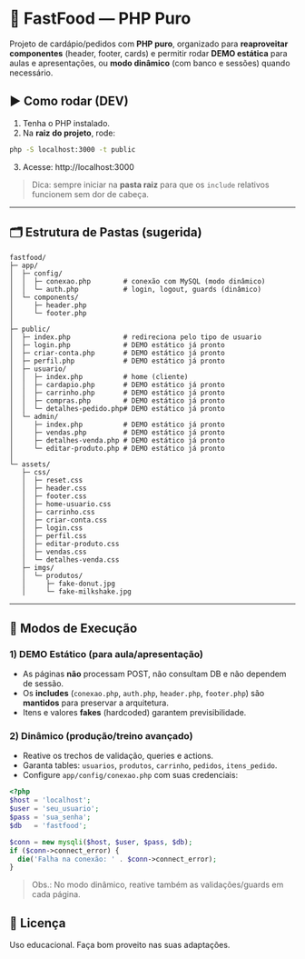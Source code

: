 # 🍔 FastFood — PHP Puro

Projeto de cardápio/pedidos com **PHP puro**, organizado para **reaproveitar componentes** (header, footer, cards) e permitir rodar **DEMO estática** para aulas e apresentações, ou **modo dinâmico** (com banco e sessões) quando necessário.

## ▶️ Como rodar (DEV)

1) Tenha o PHP instalado.  
2) Na **raiz do projeto**, rode:

```bash
php -S localhost:3000 -t public
```

3) Acesse: http://localhost:3000

> Dica: sempre iniciar na **pasta raiz** para que os `include` relativos funcionem sem dor de cabeça.

---

## 🗂️ Estrutura de Pastas (sugerida)

```
fastfood/
├─ app/
│  ├─ config/
│  │  ├─ conexao.php        # conexão com MySQL (modo dinâmico)
│  │  └─ auth.php           # login, logout, guards (dinâmico)
│  └─ components/
│     ├─ header.php
│     └─ footer.php
│
├─ public/
│  ├─ index.php             # redireciona pelo tipo de usuario
│  ├─ login.php             # DEMO estático já pronto
│  ├─ criar-conta.php       # DEMO estático já pronto
│  ├─ perfil.php            # DEMO estático já pronto
│  ├─ usuario/
│  │  ├─ index.php          # home (cliente)
│  │  ├─ cardapio.php       # DEMO estático já pronto
│  │  ├─ carrinho.php       # DEMO estático já pronto
│  │  ├─ compras.php        # DEMO estático já pronto
│  │  └─ detalhes-pedido.php# DEMO estático já pronto
│  └─ admin/
│     ├─ index.php          # DEMO estático já pronto
│     ├─ vendas.php         # DEMO estático já pronto
│     ├─ detalhes-venda.php # DEMO estático já pronto
│     └─ editar-produto.php # DEMO estático já pronto
│
└─ assets/
   ├─ css/
   │  ├─ reset.css
   │  ├─ header.css
   │  ├─ footer.css
   │  ├─ home-usuario.css
   │  ├─ carrinho.css
   │  ├─ criar-conta.css
   │  ├─ login.css
   │  ├─ perfil.css
   │  ├─ editar-produto.css
   │  ├─ vendas.css
   │  └─ detalhes-venda.css
   ├─ imgs/
   │  └─ produtos/
   │     ├─ fake-donut.jpg
   │     └─ fake-milkshake.jpg

```

---

## 🧰 Modos de Execução

### 1) DEMO Estático (para aula/apresentação)
- As páginas **não** processam POST, não consultam DB e não dependem de sessão.
- Os **includes** (`conexao.php`, `auth.php`, `header.php`, `footer.php`) são **mantidos** para preservar a arquitetura.
- Itens e valores **fakes** (hardcoded) garantem previsibilidade.

### 2) Dinâmico (produção/treino avançado)
- Reative os trechos de validação, queries e actions.
- Garanta tables: `usuarios`, `produtos`, `carrinho`, `pedidos`, `itens_pedido`.
- Configure `app/config/conexao.php` com suas credenciais:

```php
<?php
$host = 'localhost';
$user = 'seu_usuario';
$pass = 'sua_senha';
$db   = 'fastfood';

$conn = new mysqli($host, $user, $pass, $db);
if ($conn->connect_error) {
  die('Falha na conexão: ' . $conn->connect_error);
}
```
> Obs.: No modo dinâmico, reative também as validações/guards em cada página.


## 📄 Licença

Uso educacional. Faça bom proveito nas suas adaptações.
